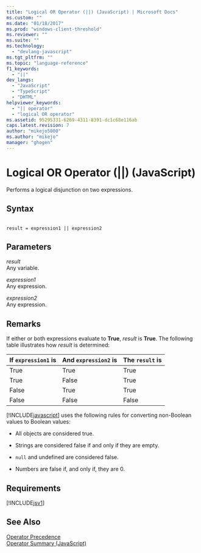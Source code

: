```yaml
---
title: "Logical OR Operator (||) (JavaScript) | Microsoft Docs"
ms.custom: ""
ms.date: "01/18/2017"
ms.prod: "windows-client-threshold"
ms.reviewer: ""
ms.suite: ""
ms.technology: 
  - "devlang-javascript"
ms.tgt_pltfrm: ""
ms.topic: "language-reference"
f1_keywords: 
  - "||"
dev_langs: 
  - "JavaScript"
  - "TypeScript"
  - "DHTML"
helpviewer_keywords: 
  - "|| operator"
  - "logical OR operator"
ms.assetid: 95295331-6269-4311-8391-dc1c68e116ab
caps.latest.revision: 7
author: "mikejo5000"
ms.author: "mikejo"
manager: "ghogen"
---
```

# Logical OR Operator (||) (JavaScript)
Performs a logical disjunction on two expressions.  
  
## Syntax  
  
```  
  
result = expression1 || expression2  
```  
  
## Parameters  
 *result*  
 Any variable.  
  
 *expression1*  
 Any expression.  
  
 *expression2*  
 Any expression.  
  
## Remarks  
 If either or both expressions evaluate to **True**, *result* is **True**. The following table illustrates how *result* is determined:  
  
|If `expression1` is|And `expression2` is|The `result` is|  
|-------------------------|--------------------------|---------------------|  
|True|True|True|  
|True|False|True|  
|False|True|True|  
|False|False|False|  
  
 [!INCLUDE[javascript](../../javascript/includes/javascript-md.md)] uses the following rules for converting non-Boolean values to Boolean values:  
  
-   All objects are considered true.  
  
-   Strings are considered false if and only if they are empty.  
  
-   `null` and undefined are considered false.  
  
-   Numbers are false if, and only if, they are 0.  
  
## Requirements  
 [!INCLUDE[jsv1](../../javascript/misc/includes/jsv1-md.md)]  
  
## See Also  
 [Operator Precedence](../../javascript/operator-subtractprecedence-javascript.md)   
 [Operator Summary (JavaScript)](../../javascript/misc/operator-subtractsummary-javascript.md)